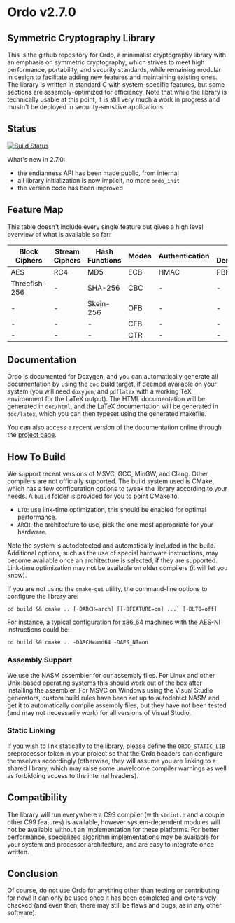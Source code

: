 Ordo v2.7.0
===========

Symmetric Cryptography Library
------------------------------

This is the github repository for Ordo, a minimalist cryptography library with an emphasis on symmetric cryptography, which strives to meet high performance, portability, and security standards, while remaining modular in design to facilitate adding new features and maintaining existing ones. The library is written in standard C with system-specific features, but some sections are assembly-optimized for efficiency. Note that while the library is technically usable at this point, it is still very much a work in progress and mustn't be deployed in security-sensitive applications.

Status
------

[![Build Status](https://travis-ci.org/TomCrypto/Ordo.png?branch=master)](https://travis-ci.org/TomCrypto/Ordo)

What's new in 2.7.0:
 - the endianness API has been made public, from internal
 - all library initialization is now implicit, no more `ordo_init`
 - the version code has been improved

Feature Map
-----------

This table doesn't include every single feature but gives a high level overview of what is available so far:

 Block Ciphers | Stream Ciphers | Hash Functions | Modes | Authentication | Key Derivation | Misc
 ------------- | -------------- | -------------- | ----- | -------------- | -------------- | ----
 AES           | RC4            | MD5            | ECB   | HMAC           | PBKDF2         | CSPRNG
 Threefish-256 | -              | SHA-256        | CBC   | -              | -              | -
 -             | -              | Skein-256      | OFB   | -              | -              | -
 -             | -              | -              | CFB   | -              | -              | -
 -             | -              | -              | CTR   | -              | -              | -

Documentation
-------------

Ordo is documented for Doxygen, and you can automatically generate all documentation by using the `doc` build target, if deemed available on your system (you will need `doxygen`, and `pdflatex` with a working TeX environment for the LaTeX output). The HTML documentation will be generated in `doc/html`, and the LaTeX documentation will be generated in `doc/latex`, which you can then typeset using the generated makefile.

You can also access a recent version of the documentation online through the [project page](http://tomcrypto.github.io/Ordo/).

How To Build
------------

We support recent versions of MSVC, GCC, MinGW, and Clang. Other compilers are not officially supported. The build system used is CMake, which has a few configuration options to tweak the library according to your needs. A `build` folder is provided for you to point CMake to.

- `LTO`: use link-time optimization, this should be enabled for optimal performance.
- `ARCH`: the architecture to use, pick the one most appropriate for your hardware.

Note the system is autodetected and automatically included in the build. Additional options, such as the use of special hardware instructions, may become available once an architecture is selected, if they are supported. Link-time optimization may not be available on older compilers (it will let you know).

If you are not using the `cmake-gui` utility, the command-line options to configure the library are:

    cd build && cmake .. [-DARCH=arch] [[-DFEATURE=on] ...] [-DLTO=off]

For instance, a typical configuration for x86_64 machines with the AES-NI instructions could be:

    cd build && cmake .. -DARCH=amd64 -DAES_NI=on

### Assembly Support

We use the NASM assembler for our assembly files. For Linux and other Unix-based operating systems this should work out of the box after installing the assembler. For MSVC on Windows using the Visual Studio generators, custom build rules have been set up to autodetect NASM and get it to automatically compile assembly files, but they have not been tested (and may not necessarily work) for all versions of Visual Studio.

### Static Linking

If you wish to link statically to the library, please define the `ORDO_STATIC_LIB` preprocessor token in your project so that the Ordo headers can configure themselves accordingly (otherwise, they will assume you are linking to a shared library, which may raise some unwelcome compiler warnings as well as forbidding access to the internal headers).

Compatibility
-------------

The library will run everywhere a C99 compiler (with `stdint.h` and a couple other C99 features) is available, however system-dependent modules will not be available without an implementation for these platforms. For better performance, specialized algorithm implementations may be available for your system and processor architecture, and are easy to integrate once written.

Conclusion
----------

Of course, do not use Ordo for anything other than testing or contributing for now! It can only be used once it has been completed and extensively checked (and even then, there may still be flaws and bugs, as in any other software).
